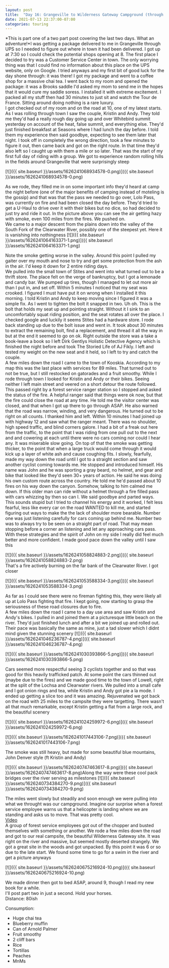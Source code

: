 ```yaml
---
layout: post
title:  "Day 16: Grangeville to Wilderness Gateway Campground (through fire and flame part 1)"
date: 2021-07-13 22:37:00-07:00
categories: touring
---
```

*This is part one of a two part post covering the last two days. What an adventure!*I was getting a package delivered to me in Grangeville through UPS so I needed to figure out where in town it had been delivered. I got up at 7:30 so I could check the potential shops opening at 8. The first place I decided to try was a Customer Service Center in town. The only worrying thing was that I could find no information about this place on the UPS website, only on Google. I tried anyways and my first bit of good luck for the day shone through: it was there! I got my package and went to a coffee shop for a massive chai tea. I went back to my room and opened the package: it was a Brooks saddle I'd asked my mom to send me in the hopes that it would cure my saddle soress. I installed it with extreme excitement. I packed all my stuff then had 30 minutes to just sit and watch the Tour de France. Sitting around doing nothing is a rare luxury.  
I got checked out of my room and on the road at 10, one of my latest starts. As I was rolling through town I saw the couple, Kristin and Andy. They told me they'd had a really rough day going up and over Whitebird summit yesterday on account of the heat, false summit, and everything else. They'd just finished breakfast at Seasons where I had lunch the day before. I told them my experience then said goodbye, expecting to see them later that night. I took off in completely the wrong direction, took a few minutes to figure it out, then came back and got on the right route. In that time they'd also left so I caught up with them a mile or so later. That was the start of my first full day of riding with a group. We got to experience random rolling hills in the fields around Grangeville that were surprisingly steep  

[![]({{ site.baseurl }}/assets/1626241068934578-0.png)]({{ site.baseurl }}/assets/1626241068934578-0.png)
  
As we rode, they filled me in on some important info they'd heard at camp the night before (one of the major benefits of camping instead of moteling is the gossip) and that was that the pass we needed to go over, Lolo Pass, was currently on fire and had been closed the day before. They'd tried to get a U-Haul to drive over it with their bikes but no dice, so had decided to just try and ride it out. In the picture above you can see the air getting hazy with smoke, even 100 miles from the fires. We pushed on.   
We came to a major descent from the plains down into the valley of the South Fork of the Clearwater River, possibly one of the steepest yet. Here it is vanishing into nothingness
[![]({{ site.baseurl }}/assets/1626241064163371-1.png)]({{ site.baseurl }}/assets/1626241064163371-1.png)
  
Note the smoke getting worse in the valley. Around this point I pulled my gaiter over my mouth and nose to try and get some protection from the ash in the air. I'd keep it down for 2 entire riding days.  
We pulled into the small town of Stites and went into what turned out to be a thrift store. The place felt on the verge of bankruptcy, but I got a lemonade and candy bar. We pumped up tires, though I managed to let out more air than I put in, and set off. Within 5 minutes I noticed that my seat was crooked. I figured I must have put it on wrong when I installed it this morning. I told Kristin and Andy to keep moving since I figured it was a simple fix. As I went to tighten the bolt it snapped in two. Uh oh. This is the bolt that holds my seat up and pointing straight. Without it I sink to an uncomfortably squat riding position, and the seat rotates all over the place. I checked google and luckily it seems Stites had a hardware store. I rode back standing up due to the bolt issue and went in. It took about 30 minutes to extract the remaining bolt, find a replacement, and thread it all the way in but at the end it seemed to go on ok. Right outside the store was a take a book-leave a book so I left Dirk Gentlys Holistic Detective Agency which is finished the night before and took The Storied Life of AJ Fikly. I left and tested my weight on the new seat and it held, so I left to try and catch the couple.  
A few miles down the road I came to the town of Kooskia. According to my map this was the last place with services for 89 miles. That turned out to not be true, but I still restocked on gatorades and a fruit smoothy. While I rode through town I looked for Kristin and Andy or their bikes. Seeing neither I left main street and veered on a short detour the route followed. This passed right by a forest service ranger station so I stopped and asked the status of the fire. A helpful ranger said that things were ok now, but that the fire could close the road at any time. He told me the visitor center was closed, and that when I got up there to go through ASAP. He also warned that the road was narrow, winding, and very dangerous. He turned out to be right on all counts. I thanked him and left. Within 10 minutes I had joined up with highway 12 and saw what the ranger meant. There was no shoulder, high speed traffic, and blind corners galore. I had a bit of a freak out here from the traffic, to the point that I was riding from one pull out to the next and and cowering at each until there were no cars coming nor could I hear any. It was miserable slow going. On top of that the smoke was getting thicker, to the point that when a large truck would come through it would kick up a layer of white ash and cause coughing fits. I slowly, fearfully, made my way down the road until I got to a straight section and saw another cyclist coming towards me. He stopped and introduced himself. His name was John and he was sporting a gray beard, no helmet, and gear and bike that looked like they'd seen 30+ years of action. He said he was doing his own custom route across the country. He told me he'd passed about 10 fires on his way down the canyon. Somehow, talking to him calmed me down. If this older man can ride without a helmet through a fire filled pass with cars whizzing by then so can I. We said goodbye and parted ways. This sounds stupid but I tried to channel his energy and it worked, I felt less fearful, less like every car on the road WANTED to kill me, and started figuring out ways to make the the lack of shoulder more bearable. Number one was just listening carefully for cars coming up behind me. Number two was to always try to be seen on a straight part of road. That may mean stopping before a corner an listening and let any approaching cars pass. With these strategies and the spirit of John on my side I really did feel much better and more confident. I made good pace down the valley until I saw this  

[![]({{ site.baseurl }}/assets/1626241058824883-2.png)]({{ site.baseurl }}/assets/1626241058824883-2.png)  
That's a fire actively burning on the far bank of the Clearwater River. I got closer  

[![]({{ site.baseurl }}/assets/1626241053588334-3.png)]({{ site.baseurl }}/assets/1626241053588334-3.png)
  
As far as I could see there were no fireman fighting this, they were likely all up at Lolo Pass fighting that fire. I kept going, now starting to grasp the seriousness of these road closures due to fire.  
A few miles down the road I came to a day use area and saw Kristin and Andy's bikes. I pulled in and joined them at a picturesque little beach on the river. They'd just finished lunch and after a bit we joined up and rolled out. Their pace was basically the same as mine, just a tad slower which I didnt mind given the stunning scenery
[![]({{ site.baseurl }}/assets/1626241046236787-4.png)]({{ site.baseurl }}/assets/1626241046236787-4.png)

[![]({{ site.baseurl }}/assets/1626241030393866-5.png)]({{ site.baseurl }}/assets/1626241030393866-5.png)
  
Cars seemed more respectful seeing 3 cyclists together and so that was good for this heavily trafficked patch. At some point the cars thinned out (maybe due to the fires) and we made good time to the town of Lowell, right at the split of the Lochsa and Clearwater rivers. We pulled into a small cafe and I got onion rings and tea, while Kristin and Andy got pie a la mode. I ended up getting a slice too and it was amazing. Rejuvenated we got back on the road with 25 miles to the campsite they were targetting. There wasn't all that much remarkable, except Kristin getting a flat from a large rock, and the beautiful scenery  

[![]({{ site.baseurl }}/assets/1626241024259972-6.png)]({{ site.baseurl }}/assets/1626241024259972-6.png)

[![]({{ site.baseurl }}/assets/1626241017443106-7.png)]({{ site.baseurl }}/assets/1626241017443106-7.png)
  
The smoke was still heavy, but made for some beautiful blue mountains, John Denver style (ft Kristin and Andy)  

[![]({{ site.baseurl }}/assets/1626240747463617-8.png)]({{ site.baseurl }}/assets/1626240747463617-8.png)Along the way were these cool pack bridges over the river serving as milestones
[![]({{ site.baseurl }}/assets/1626240734384270-9.png)]({{ site.baseurl }}/assets/1626240734384270-9.png)
  
The miles went slowly but steadily and soon enough we were pulling into what we throught was our campground. Imagine our surprise when a forest service employee warns us that a helicopter is landing where we are standing and asks us to move. That was pretty cool.  
[Video](https://youtu.be/YoiHtv4EEjo)  
A group of forest service employees got out of the chopper and busted themselves with something or another. We rode a few miles down the road and got to our real campsite, the beautiful Wilderness Gateway site. It was right on the river and massive, but seemed mostly deserted strangely. We got a great site in the woods and got unpacked. By this point it was 6 or so due to the late start. We found some time to go for a swim in the river and get a picture anyways  

[![]({{ site.baseurl }}/assets/1626240675216924-10.png)]({{ site.baseurl }}/assets/1626240675216924-10.png)
  
We made dinner then got to bed ASAP, around 9, though I read my new book for a while.  
I'll post part two in just a second. Hold your horses.  
Distance: 80ish

Consumption:

* Huge chai tea
* Blueberry muffin
* Can of Arnold Palmer
* Fruit smoothy
* 2 cliff bars
* Rice
* Tortillas
* Peaches
* MnMs
